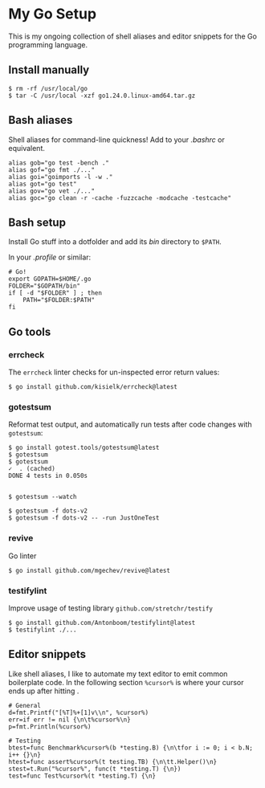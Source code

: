 
# My Go Setup

This is my ongoing collection of shell aliases and editor snippets for the
Go programming language.

## Install manually


	$ rm -rf /usr/local/go
	$ tar -C /usr/local -xzf go1.24.0.linux-amd64.tar.gz


## Bash aliases

Shell aliases for command-line quickness! Add to your *.bashrc* or equivalent.

    alias gob="go test -bench ."
    alias gof="go fmt ./..."
    alias goi="goimports -l -w ."
    alias got="go test"
    alias gov="go vet ./..."
    alias goc="go clean -r -cache -fuzzcache -modcache -testcache"


## Bash setup

Install Go stuff into a dotfolder and add its *bin* directory to `$PATH`.

In your *.profile* or similar:

	# Go!
    export GOPATH=$HOME/.go
    FOLDER="$GOPATH/bin"
    if [ -d "$FOLDER" ] ; then
        PATH="$FOLDER:$PATH"
    fi

## Go tools

### errcheck

The `errcheck` linter checks for un-inspected error return values:

    $ go install github.com/kisielk/errcheck@latest


### gotestsum

Reformat test output, and automatically run tests after code changes
with `gotestsum`:

    $ go install gotest.tools/gotestsum@latest
    $ gotestsum
    $ gotestsum
    ✓  . (cached)
    DONE 4 tests in 0.050s


    $ gotestsum --watch

    $ gotestsum -f dots-v2
    $ gotestsum -f dots-v2 -- -run JustOneTest


### revive

Go linter

    $ go install github.com/mgechev/revive@latest


### testifylint

Improve usage of testing library `github.com/stretchr/testify`

    $ go install github.com/Antonboom/testifylint@latest
    $ testifylint ./...


## Editor snippets

Like shell aliases, I like to automate my text editor to emit common
boilerplate code. In the following section `%cursor%` is where your cursor
ends up after hitting *<tab>*.

    # General
    d=fmt.Printf("[%T]%+[1]v\\n", %cursor%)
    err=if err != nil {\n\t%cursor%\n}
    p=fmt.Println(%cursor%)

    # Testing
    btest=func Benchmark%cursor%(b *testing.B) {\n\tfor i := 0; i < b.N; i++ {}\n}
    htest=func assert%cursor%(t testing.TB) {\n\tt.Helper()\n}
    stest=t.Run("%cursor%", func(t *testing.T) {\n})
    test=func Test%cursor%(t *testing.T) {\n}
